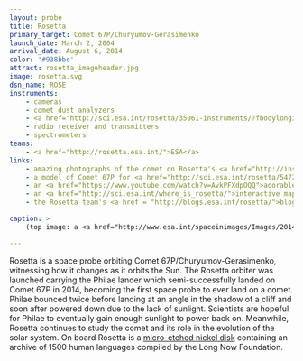 ```yaml
---
layout: probe
title: Rosetta
primary_target: Comet 67P/Churyumov-Gerasimenko
launch_date: March 2, 2004
arrival_date: August 6, 2014
color: '#938bbe'
attract: rosetta_imageheader.jpg
image: rosetta.svg
dsn_name: ROSE
instruments:
    - cameras
    - comet dust analyzers
    - <a href="http://sci.esa.int/rosetta/35061-instruments/?fbodylongid=1644">plasma sensors</a>
    - radio receiver and transmitters
    - spectrometers
teams:
    - <a href="http://rosetta.esa.int/">ESA</a>
links:
    - amazing photographs of the comet on Rosetta's <a href="http://instagram.com/rosettamission">Instagram</a>
    - a model of Comet 67P for <a href="http://sci.esa.int/rosetta/54728-shape-model-of-comet-67p/">3D printing</a>
    - an <a href="https://www.youtube.com/watch?v=AvkPFXdpOQQ">adorable cartoon</a> about Rosetta and Philae preparing for the comet landing
    - an <a href="http://sci.esa.int/where_is_rosetta/">interactive map</a> of where Rosetta is in the solar system
    - the Rosetta team's <a href = "http://blogs.esa.int/rosetta/">blog</a>

caption: >
    (top image: a <a href="http://www.esa.int/spaceinimages/Images/2014/11/Comet_on_4_November_NavCam">mosaic of Comet 67P</a> taken by Rosetta, ESA/Rosetta/NAVCAM)

---
```

Rosetta is a space probe orbiting Comet 67P/Churyumov-Gerasimenko, witnessing how it changes as it orbits the Sun. The Rosetta orbiter was launched carrying the Philae lander which semi-successfully landed on Comet 67P in 2014, becoming the first space probe to ever land on a comet. Philae bounced twice before landing at an angle in the shadow of a cliff and soon after powered down due to the lack of sunlight. Scientists are hopeful for Philae to eventually gain enough sunlight to power back on. Meanwhile, Rosetta continues to study the comet and its role in the evolution of the solar system. On board Rosetta is a <a href="http://rosettaproject.org/">micro-etched nickel disk</a> containing an archive of 1500 human languages compiled by the Long Now Foundation.

